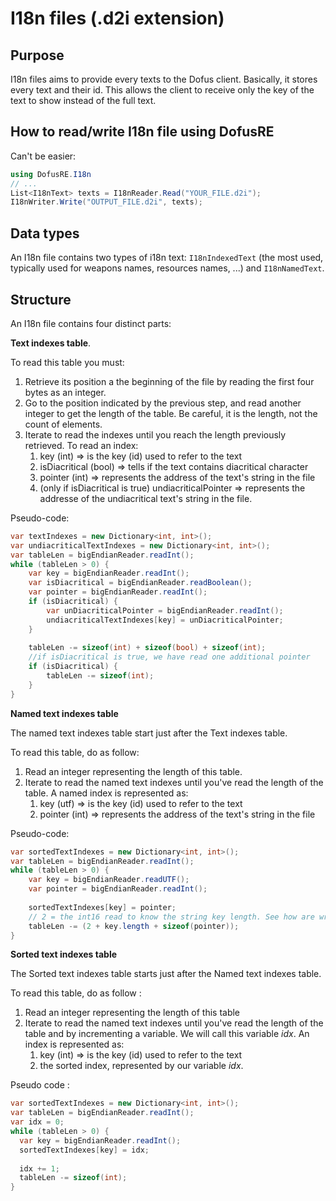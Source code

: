 # I18n files (.d2i extension)

## Purpose

I18n files aims to provide every texts to the Dofus client. Basically, it stores every text and their id. This allows the client to receive only the key of the text to show instead of the full text.

## How to read/write I18n file using DofusRE

Can't be easier:
```c#
using DofusRE.I18n
// ...
List<I18nText> texts = I18nReader.Read("YOUR_FILE.d2i");
I18nWriter.Write("OUTPUT_FILE.d2i", texts);
```

## Data types
An I18n file contains two types of i18n text: `I18nIndexedText` (the most used, typically used for weapons names, resources names, ...) and `I18nNamedText`.

## Structure

An I18n file contains four distinct parts:

**Text indexes table**.

To read this table you must:

1. Retrieve its position a the beginning of the file by reading the first four bytes as an integer.
2. Go to the position indicated by the previous step, and read another integer to get the length of the table. Be careful, it is the length, not the count of elements.
3. Iterate to read the indexes until you reach the length previously retrieved. To read an index:
   1. key (int) => is the key (id) used to refer to the text
   2. isDiacritical (bool) => tells if the text contains diacritical character
   3. pointer (int) => represents the address of the text's string in the file
   4. (only if isDiacritical is true) undiacriticalPointer => represents the addresse of the undiacritical text's string in the file.

Pseudo-code:

```c#
var textIndexes = new Dictionary<int, int>();
var undiacriticalTextIndexes = new Dictionary<int, int>();
var tableLen = bigEndianReader.readInt();
while (tableLen > 0) {
	var key = bigEndianReader.readInt();
	var isDiacritical = bigEndianReader.readBoolean();
	var pointer = bigEndianReader.readInt();
	if (isDiacritical) {
		var unDiacriticalPointer = bigEndianReader.readInt();
		undiacriticalTextIndexes[key] = unDiacriticalPointer;
	}
	
	tableLen -= sizeof(int) + sizeof(bool) + sizeof(int);
	//if isDiacritical is true, we have read one additional pointer
	if (isDiacritical) {
		tableLen -= sizeof(int);
	}
}
```





**Named text indexes table**

The named text indexes table start just after the Text indexes table.

To read this table, do as follow:

1. Read an integer representing the length of this table.
2. Iterate to read the named text indexes until you've read the length of the table. A named index is represented as: 
   1. key (utf) => is the key (id) used to refer to the text
   2. pointer (int) => represents the address of the text's string in the file

Pseudo-code:

```c#
var sortedTextIndexes = new Dictionary<int, int>();
var tableLen = bigEndianReader.readInt();
while (tableLen > 0) {
	var key = bigEndianReader.readUTF();
	var pointer = bigEndianReader.readInt();
	
	sortedTextIndexes[key] = pointer;
	// 2 = the int16 read to know the string key length. See how are written UTF in Dofus resources.
	tableLen -= (2 + key.length + sizeof(pointer));
}
```



**Sorted text indexes table**

The Sorted text indexes table starts just after the Named text indexes table.

To read this table, do as follow :

1. Read an integer representing the length of this table
2. Iterate to read the named text indexes until you've read the length of the table and by incrementing a variable. We will call this variable *idx*. An index is represented as:
   1. key (int) => is the key (id) used to refer to the text
   2. the sorted index, represented by our variable *idx*.

Pseudo code :

```c#
var sortedTextIndexes = new Dictionary<int, int>();
var tableLen = bigEndianReader.readInt();
var idx = 0;
while (tableLen > 0) {
  var key = bigEndianReader.readInt();
  sortedTextIndexes[key] = idx;
  
  idx += 1;
  tableLen -= sizeof(int);
}
```